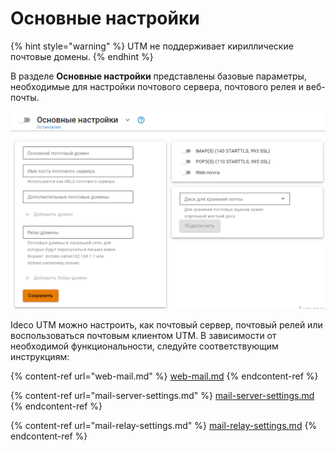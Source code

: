 # Основные настройки

{% hint style="warning" %}
UTM не поддерживает кириллические почтовые домены.
{% endhint %}

В разделе **Основные настройки** представлены базовые параметры, необходимые для настройки почтового сервера, почтового релея и веб-почты. 

![](../../../.gitbook/assets/mail-server-settings1.png)

Ideco UTM можно настроить, как почтовый сервер, почтовый релей или воспользоваться почтовым клиентом UTM. В зависимости от необходимой функциональности, следуйте соответствующим инструкциям:

{% content-ref url="web-mail.md" %}
[web-mail.md](web-mail.md)
{% endcontent-ref %}

{% content-ref url="mail-server-settings.md" %}
[mail-server-settings.md](mail-server-settings.md)
{% endcontent-ref %}

{% content-ref url="mail-relay-settings.md" %}
[mail-relay-settings.md](mail-relay-settings.md)
{% endcontent-ref %}